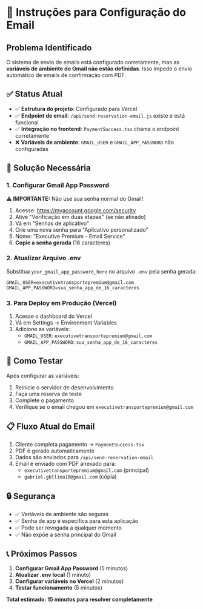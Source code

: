 # 📧 Instruções para Configuração do Email

## Problema Identificado

O sistema de envio de emails está configurado corretamente, mas as **variáveis de ambiente do Gmail não estão definidas**. Isso impede o envio automático de emails de confirmação com PDF.

## ✅ Status Atual

- ✅ **Estrutura do projeto**: Configurado para Vercel
- ✅ **Endpoint de email**: `/api/send-reservation-email.js` existe e está funcional
- ✅ **Integração no frontend**: `PaymentSuccess.tsx` chama o endpoint corretamente
- ❌ **Variáveis de ambiente**: `GMAIL_USER` e `GMAIL_APP_PASSWORD` não configuradas

## 🔧 Solução Necessária

### 1. Configurar Gmail App Password

**⚠️ IMPORTANTE:** Não use sua senha normal do Gmail!

1. Acesse: https://myaccount.google.com/security
2. Ative "Verificação em duas etapas" (se não ativado)
3. Vá em "Senhas de aplicativo"
4. Crie uma nova senha para "Aplicativo personalizado"
5. Nome: "Executive Premium - Email Service"
6. **Copie a senha gerada** (16 caracteres)

### 2. Atualizar Arquivo .env

Substitua `your_gmail_app_password_here` no arquivo `.env` pela senha gerada:

```env
GMAIL_USER=executivetransportepremium@gmail.com
GMAIL_APP_PASSWORD=sua_senha_app_de_16_caracteres
```

### 3. Para Deploy em Produção (Vercel)

1. Acesse o dashboard do Vercel
2. Vá em Settings → Environment Variables
3. Adicione as variáveis:
   - `GMAIL_USER`: `executivetransportepremium@gmail.com`
   - `GMAIL_APP_PASSWORD`: `sua_senha_app_de_16_caracteres`

## 🧪 Como Testar

Após configurar as variáveis:

1. Reinicie o servidor de desenvolvimento
2. Faça uma reserva de teste
3. Complete o pagamento
4. Verifique se o email chegou em `executivetransportepremium@gmail.com`

## 📋 Fluxo Atual do Email

1. Cliente completa pagamento → `PaymentSuccess.tsx`
2. PDF é gerado automaticamente
3. Dados são enviados para `/api/send-reservation-email`
4. Email é enviado com PDF anexado para:
   - `executivetransportepremium@gmail.com` (principal)
   - `gabriel.gbllima10@gmail.com` (cópia)

## 🔒 Segurança

- ✅ Variáveis de ambiente são seguras
- ✅ Senha de app é específica para esta aplicação
- ✅ Pode ser revogada a qualquer momento
- ✅ Não expõe a senha principal do Gmail

## 📞 Próximos Passos

1. **Configurar Gmail App Password** (5 minutos)
2. **Atualizar .env local** (1 minuto)
3. **Configurar variáveis no Vercel** (2 minutos)
4. **Testar funcionamento** (5 minutos)

**Total estimado: 15 minutos para resolver completamente**